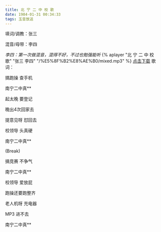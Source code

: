 ```yaml
---
title: 北 宁 二 中 校 歌
date: 1984-01-31 00:34:33
tags: 玉音放送
---
```


填词/调教：张三

混音/母带：李四

*李四：第一次做混音，混得不好，不过也勉强能听*
{% aplayer "北 宁 二 中 校 歌" "张三 李四" "/%E5%8F%B2%E8%AE%B0/mixed.mp3" %}
<a href="/%E5%8F%B2%E8%AE%B0/mixed.mp3" download="北宁二中校歌.mp3">点击下载</a>
歌词：
<!--more-->
搞跑操 查手机

南宁二中真**

起太晚 要登记

晚出4次回家去

提意见呀 怼回去

校领导 头真硬

南宁二中真**

(Break)

搞竞赛 不争气

南宁二中真**

校领导 爱放屁

跑操还要跑整齐

老人机呀 充电器

MP3 进不去

南宁二中真**
